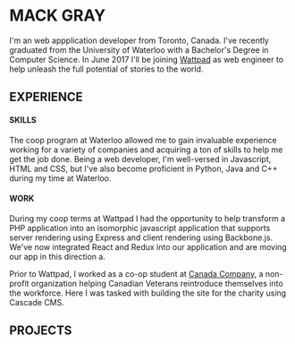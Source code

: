 # MACK GRAY

I'm an web appplication developer from Toronto, Canada. I've recently graduated from the University of Waterloo with a Bachelor's Degree in Computer Science. In June 2017 I'll be joining [Wattpad](https://wattpad.com) as web engineer to help unleash the full potential of stories to the world.



## EXPERIENCE
#### SKILLS
The coop program at Waterloo allowed me to gain invaluable experience working for a variety of companies and acquiring a ton of skills to help me get the job done. Being a web developer, I'm well-versed in Javascript, HTML and CSS, but I've also become proficient in Python, Java and C++ during my time at Waterloo.

#### WORK
During my coop terms at Wattpad I had the opportunity to help transform a PHP application into an isomorphic javascript application that supports server rendering using Express and client rendering using Backbone.js. We've now integrated React and Redux into our application and are moving our app in this direction a.

Prior to Wattpad, I worked as a co-op student at [Canada Company](https://canadacompany.ca), a non-profit organization helping Canadian Veterans reintroduce themselves into the workforce. Here I was tasked with building the site for the charity using Cascade CMS.

## PROJECTS